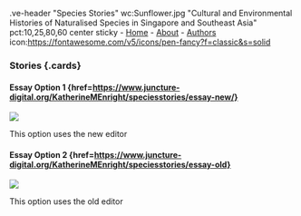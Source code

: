 .ve-header "Species Stories" wc:Sunflower.jpg "Cultural and Environmental Histories of Naturalised Species in Singapore and Southeast Asia" pct:10,25,80,60 center sticky
    - [Home](/)
    - [About](/about)
    - [Authors](/authors) icon:https://fontawesome.com/v5/icons/pen-fancy?f=classic&s=solid
 
### Stories {.cards}

#### Essay Option 1 {href=https://www.juncture-digital.org/KatherineMEnright/speciesstories/essay-new/}

![](https://upload.wikimedia.org/wikipedia/commons/1/1a/Berthe_Hoola_van_Nooten48.jpg)

This option uses the new editor

#### Essay Option 2 {href=https://www.juncture-digital.org/KatherineMEnright/speciesstories/essay-old}

![](https://iiif.wellcomecollection.org/image/V0044770/full/1338%2C/0/default.jpg)

This option uses the old editor

